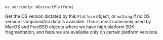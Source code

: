 ```
os_version(p::AbstractPlatform)
```

Get the OS version dictated by this `Platform` object, or `nothing` if no OS version is imposed/no data is available.  This is most commonly used by MacOS and FreeBSD objects where we have high platform SDK fragmentation, and features are available only on certain platform versions.
